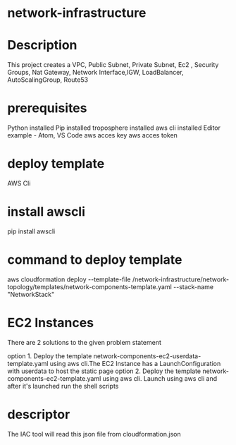# network-infrastructure
# Description
This project creates a VPC, Public Subnet, Private Subnet, Ec2 , Security Groups, Nat Gateway, Network Interface,IGW, LoadBalancer, AutoScalingGroup, Route53
# prerequisites
Python installed
Pip installed
troposphere installed
aws cli installed
Editor example - Atom, VS Code
aws acces key
aws acces token

# deploy template
AWS Cli

# install awscli
pip install awscli

# command to deploy template

aws cloudformation deploy --template-file /network-infrastructure/network-topology/templates/network-components-template.yaml --stack-name "NetworkStack"

#  EC2 Instances

There are 2 solutions to the given problem statement

option 1. Deploy the template network-components-ec2-userdata-template.yaml using aws cli.The EC2 Instance has a LaunchConfiguration with userdata to host the static page
option 2. Deploy the template network-components-ec2-template.yaml using aws cli. Launch using aws cli and after it's launched run the shell scripts

# descriptor

The IAC tool will read this json file from cloudformation.json
